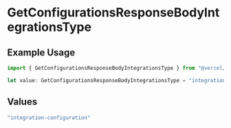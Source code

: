 # GetConfigurationsResponseBodyIntegrationsType

## Example Usage

```typescript
import { GetConfigurationsResponseBodyIntegrationsType } from "@vercel/sdk/models/operations";

let value: GetConfigurationsResponseBodyIntegrationsType = "integration-configuration";
```

## Values

```typescript
"integration-configuration"
```